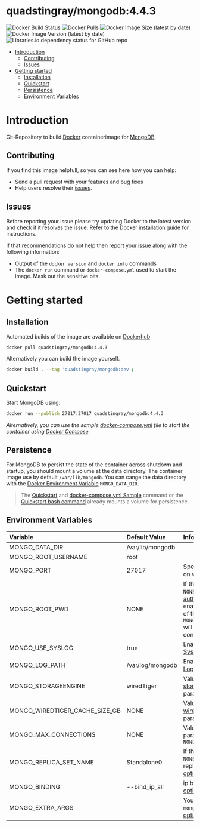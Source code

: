 # quadstingray/mongodb:4.4.3

![Docker Build Status](https://img.shields.io/docker/build/quadstingray/mongodb) ![Docker Pulls](https://img.shields.io/docker/pulls/quadstingray/mongodb) ![Docker Image Size (latest by date)](https://img.shields.io/docker/image-size/quadstingray/mongodb) ![Docker Image Version (latest by date)](https://img.shields.io/docker/v/quadstingray/mongodb) ![Libraries.io dependency status for GitHub repo](https://img.shields.io/librariesio/github/quadstingray/docker-mongodb) 

- [Introduction](#introduction)
  - [Contributing](#contributing)
  - [Issues](#issues)
- [Getting started](#getting-started)
  - [Installation](#installation)
  - [Quickstart](#quickstart)
  - [Persistence](#persistence)
  - [Environment Variables](#environment-variables)

# Introduction
Git-Repository to build [Docker](https://www.docker.com/) containerimage for [MongoDB](https://www.mongodb.org/).

## Contributing
If you find this image helpfull, so you can see here how you can help:
- Send a pull request with your features and bug fixes
- Help users resolve their [issues](https://github.com/QuadStingray/docker-mongodb/issues).

## Issues
Before reporting your issue please try updating Docker to the latest version and check if it resolves the issue. Refer to the Docker [installation guide](https://docs.docker.com/installation) for instructions.

If that recommendations do not help then [report your issue](../../issues/new) along with the following information:

- Output of the `docker version` and `docker info` commands
- The `docker run` command or `docker-compose.yml` used to start the
  image. Mask out the sensitive bits.

# Getting started
## Installation
Automated builds of the image are available on
[Dockerhub](https://hub.docker.com/r/quadstingray/mongodb/)

```bash
docker pull quadstingray/mongodb:4.4.3
```

Alternatively you can build the image yourself.
```bash
docker build . --tag 'quadstingray/mongodb:dev';
```

## Quickstart
Start MongoDB using:

```bash
docker run --publish 27017:27017 quadstingray/mongodb:4.4.3
```

*Alternatively, you can use the sample [docker-compose.yml](docker-compose.yml) file to start the container using [Docker Compose](https://docs.docker.com/compose/)*

## Persistence
For MongoDB to persist the state of the container across shutdown and startup, you should mount a volume at the data directory. The container image use by default `/var/lib/mongodb`. You can cange the data directory with the [Docker Environment Variable](https://docs.docker.com/compose/environment-variables/) `MONGO_DATA_DIR`.

> The [Quickstart](#quickstart) and [docker-compose.yml Sample](docker-compose.yml) command or the [Quickstart bash command](#Quickstart) already mounts a volume for persistence.

## Environment Variables

| Variable                       | Default Value    | Informations                                                                                                                                                                                                                                |
|:-------------------------------|:-----------------|:--------------------------------------------------------------------------------------------------------------------------------------------------------------------------------------------------------------------------------------------|
| MONGO_DATA_DIR                 | /var/lib/mongodb |                                                                                                                                                                                                                                             |
| MONGO_ROOT_USERNAME            | root             |                                                                                                                                                                                                                                             |
| MONGO_PORT                     | 27017            | Specifies the TCP port on which the MongoDB                                                                                                                                                                                                 |
| MONGO_ROOT_PWD                 | NONE             | If the param not equal `NONE` or "" the MongoDB [authorization](https://docs.mongodb.com/manual/reference/program/mongod/#cmdoption-mongod-auth) will enabled. The password of the `MONGO_ROOT_USERNAME` will be reseted on every container start. |
| MONGO_USE_SYSLOG               | true             | Enable Loging to [SysLog](https://docs.mongodb.com/manual/reference/program/mongod/#cmdoption-mongod-syslog)                                                                                                                                       |
| MONGO_LOG_PATH                 | /var/log/mongodb | Enable Loging to [LogPath](https://docs.mongodb.com/manual/reference/program/mongod/#cmdoption-mongod-logpath)                                                                                                                                       |
| MONGO_STORAGEENGINE            | wiredTiger       | Value for the [storageEngine](https://docs.mongodb.com/manual/reference/program/mongod/#cmdoption-mongod-storageengine) parameter                                                                                                                  |
| MONGO_WIREDTIGER_CACHE_SIZE_GB | NONE             | Value for the [wiredTigerCacheSizeGB](https://docs.mongodb.com/manual/reference/program/mongod/#wiredtiger-options) parameter                                                                                                               |
| MONGO_MAX_CONNECTIONS          | NONE             | Value for the [maxConns](https://docs.mongodb.com/manual/reference/program/mongod/#cmdoption-mongod-maxconns) parameter if not equal `NONE`                                                                                                        |
| MONGO_REPLICA_SET_NAME         | Standalone0      | If the param not equal `NONE` or "" set name for replSet [replication options](https://docs.mongodb.com/manual/reference/program/mongod/#replication-options)                                                                                                                   |
| MONGO_BINDING                  | --bind_ip_all    | ip binding  [ip binding options](https://docs.mongodb.com/manual/reference/program/mongod/#cmdoption-mongod-bind-ip)                                                                                      |
| MONGO_EXTRA_ARGS               |                  | You can use every `mongod` [commandline option](https://docs.mongodb.com/manual/reference/program/mongod/#options)                                                                                                                          |
